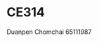 # CE314
<!doctype html>
<html lang="en">
<head>
    <meta charset="utf-8">
    <p>Duanpen Chomchai 65111987</p>
</head>
</html>
